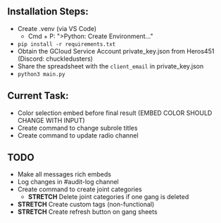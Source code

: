 ## Installation Steps:
- Create .venv (via VS Code)
    - Cmd + P: ">Python: Create Environment..."
- `pip install -r requirements.txt`
- Obtain the GCloud Service Account private_key.json from Heros451 (Discord: chuckledusters)
- Share the spreadsheet with the `client_email` in private_key.json
- `python3 main.py`

## Current Task:
- Color selection embed before final result (EMBED COLOR SHOULD CHANGE WITH INPUT)
- Create command to change subrole titles
- Create command to update radio channel

## TODO
- Make all messages rich embeds
- Log changes in #audit-log channel
- Create command to create joint categories
  - **STRETCH** Delete joint categories if one gang is deleted
- **STRETCH** Create custom tags (non-functional)
- **STRETCH** Create refresh button on gang sheets

